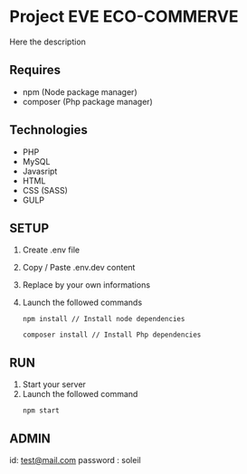 # Project EVE ECO-COMMERVE

Here the description

## Requires

* npm (Node package manager)
* composer (Php package manager)

## Technologies 

* PHP
* MySQL
* Javasript
* HTML 
* CSS (SASS)
* GULP 

## SETUP 

1. Create .env file
2. Copy / Paste .env.dev content
3. Replace by your own informations
4. Launch the followed commands 
    ```
    npm install // Install node dependencies
    ```

    ```
    composer install // Install Php dependencies
    ```

## RUN 

1. Start your server 
2. Launch the followed command 
   ```
   npm start
   ```
   
## ADMIN

id: test@mail.com
password : soleil